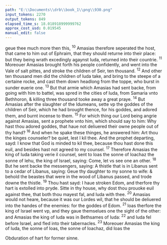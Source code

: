 ```yaml
---
path: "E:\\Documents\\drb\\book_1\\png\\930.png"
input_tokens: 2270
output_tokens: 849
elapsed_time_s: 18.018918999999762
approx_cost_usd: 0.019545
manual_edit: false
---
```

geue thee much more then this, <sup>10</sup> Amasias therefore seperated the host, that came to him out of Ephraim, that they should returne into their place: but they being wrath excedingly agaynst Iuda, returned into their countrie. <sup>11</sup> Moreouer Amasias brought forth his people confidently, and went into the Vale of salt pittes, and stroke the children of Seir, ten thousand. <sup>12</sup> And other ten thousand men did the children of Iuda take, and bring to the steepe of a certaine rocke, and cast them down headlong from the toppe, who burst in sunder euerie one. <sup>13</sup> But that armie which Amasias had sent backe, from going with him to battel, was spred in the cities of Iuda, from Samaria vnto Bethhoron, & killing three thousand tooke away a great praye. <sup>14</sup> But Amasias after the slaughter of the Idumeans, sette vp the goddes of the children of Seir, which he had brought thence, for his goddes, and adored them, and burnt incense to them. <sup>15</sup> For which thing our Lord being angrie against Amasias, sent a prophete vnto him, which should say to him: Why hast thou adored goddes, that haue not deliuered their owne people out of thy hand? <sup>16</sup> And when he spake these thinges, he answered him: Art thou the kinges counseler? be quiet, lest I kil thee. And the prophet departing, sayd: I know that God is minded to kil thee, because thou hast done this euil, and besides hast not agreed to my counsel. <sup>17</sup> Therefore Amasias the king of Iuda taking verie il counsel, sent to Ioas the sonne of Ioachaz the sonne of Iehu, the king of Israel, saying: Come, let vs see one an other. <sup>18</sup> But he sent backe the messengers, saying: A thistle that is in Libanus sent to a cedar of Libanus, saying: Geue thy daughter to my sonne to wife: & behold the beastes that were in the wood of Libanus passed, and trode downe the thistle. <sup>19</sup> Thou hast sayd: I haue stroken Edom, and therfore thy hart is extolled into pryde. Sitte in thy house, why dost thou prouoke euil against thee, that both thou mayest fal, and Iuda with thee. <sup>20</sup> Amasias would not heare, because it was our Lordes wil, that he should be deliuered into the handes of the enemies: for the goddes of Edom. <sup>21</sup> Ioas therfore the king of Israel went vp, and they gaue themselues one the sight of the other: and Amasias the king of Iuda was in Bethsames of Iuda: <sup>22</sup> and Iuda fel before Israel, and fled into their tabernacles. <sup>23</sup> Moreouer Amasias the king of Iuda, the sonne of Ioas, the sonne of Ioachaz, did Ioas the

<aside>Obduration of hart for former sinne.</aside>

[^1]: 4.Reg.8.

[^2]: 23.7.